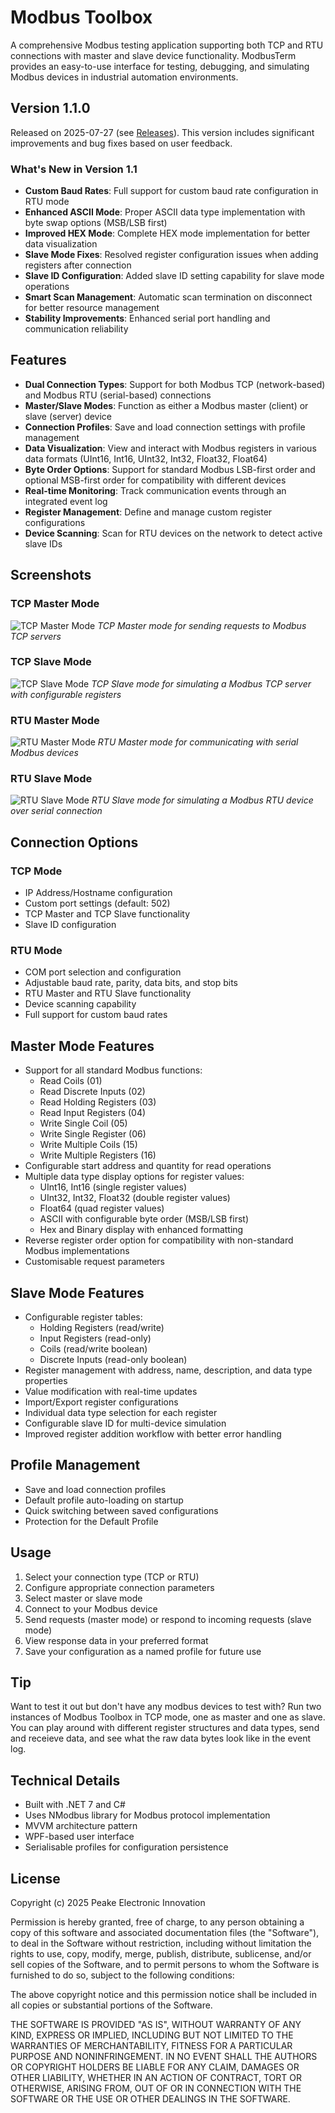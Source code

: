 # Modbus Toolbox

A comprehensive Modbus testing application supporting both TCP and RTU connections with master and slave device functionality. ModbusTerm provides an easy-to-use interface for testing, debugging, and simulating Modbus devices in industrial automation environments.

## Version 1.1.0

Released on 2025-07-27 (see [Releases](https://github.com/PeakeElectronicInnovation/ModbusTerm/releases)). This version includes significant improvements and bug fixes based on user feedback.

### What's New in Version 1.1

- **Custom Baud Rates**: Full support for custom baud rate configuration in RTU mode
- **Enhanced ASCII Mode**: Proper ASCII data type implementation with byte swap options (MSB/LSB first)
- **Improved HEX Mode**: Complete HEX mode implementation for better data visualization
- **Slave Mode Fixes**: Resolved register configuration issues when adding registers after connection
- **Slave ID Configuration**: Added slave ID setting capability for slave mode operations
- **Smart Scan Management**: Automatic scan termination on disconnect for better resource management
- **Stability Improvements**: Enhanced serial port handling and communication reliability

## Features

- **Dual Connection Types**: Support for both Modbus TCP (network-based) and Modbus RTU (serial-based) connections
- **Master/Slave Modes**: Function as either a Modbus master (client) or slave (server) device
- **Connection Profiles**: Save and load connection settings with profile management
- **Data Visualization**: View and interact with Modbus registers in various data formats (UInt16, Int16, UInt32, Int32, Float32, Float64)
- **Byte Order Options**: Support for standard Modbus LSB-first order and optional MSB-first order for compatibility with different devices
- **Real-time Monitoring**: Track communication events through an integrated event log
- **Register Management**: Define and manage custom register configurations
- **Device Scanning**: Scan for RTU devices on the network to detect active slave IDs

## Screenshots

### TCP Master Mode
![TCP Master Mode](Images/MBT-TCP-master.png)
*TCP Master mode for sending requests to Modbus TCP servers*

### TCP Slave Mode
![TCP Slave Mode](Images/MBT-TCP-slave.png)
*TCP Slave mode for simulating a Modbus TCP server with configurable registers*

### RTU Master Mode
![RTU Master Mode](Images/MBT-RTU-master.png)
*RTU Master mode for communicating with serial Modbus devices*

### RTU Slave Mode
![RTU Slave Mode](Images/MBT-RTU-slave.png)
*RTU Slave mode for simulating a Modbus RTU device over serial connection*

## Connection Options

### TCP Mode
- IP Address/Hostname configuration
- Custom port settings (default: 502)
- TCP Master and TCP Slave functionality
- Slave ID configuration

### RTU Mode
- COM port selection and configuration
- Adjustable baud rate, parity, data bits, and stop bits
- RTU Master and RTU Slave functionality
- Device scanning capability
- Full support for custom baud rates

## Master Mode Features

- Support for all standard Modbus functions:
  - Read Coils (01)
  - Read Discrete Inputs (02)
  - Read Holding Registers (03)
  - Read Input Registers (04)
  - Write Single Coil (05)
  - Write Single Register (06)
  - Write Multiple Coils (15)
  - Write Multiple Registers (16)
- Configurable start address and quantity for read operations
- Multiple data type display options for register values:
  - UInt16, Int16 (single register values)
  - UInt32, Int32, Float32 (double register values)
  - Float64 (quad register values)
  - ASCII with configurable byte order (MSB/LSB first)
  - Hex and Binary display with enhanced formatting
- Reverse register order option for compatibility with non-standard Modbus implementations
- Customisable request parameters

## Slave Mode Features

- Configurable register tables:
  - Holding Registers (read/write)
  - Input Registers (read-only)
  - Coils (read/write boolean)
  - Discrete Inputs (read-only boolean)
- Register management with address, name, description, and data type properties
- Value modification with real-time updates
- Import/Export register configurations
- Individual data type selection for each register
- Configurable slave ID for multi-device simulation
- Improved register addition workflow with better error handling

## Profile Management

- Save and load connection profiles
- Default profile auto-loading on startup
- Quick switching between saved configurations
- Protection for the Default Profile

## Usage

1. Select your connection type (TCP or RTU)
2. Configure appropriate connection parameters
3. Select master or slave mode
4. Connect to your Modbus device
5. Send requests (master mode) or respond to incoming requests (slave mode)
6. View response data in your preferred format
7. Save your configuration as a named profile for future use

## Tip

Want to test it out but don't have any modbus devices to test with? Run two instances of Modbus Toolbox in TCP mode, one as master and one as slave. You can play around with different register structures and data types, send and receieve data, and see what the raw data bytes look like in the event log.

## Technical Details

- Built with .NET 7 and C#
- Uses NModbus library for Modbus protocol implementation
- MVVM architecture pattern
- WPF-based user interface
- Serialisable profiles for configuration persistence

## License

Copyright (c) 2025 Peake Electronic Innovation

Permission is hereby granted, free of charge, to any person obtaining a copy
of this software and associated documentation files (the "Software"), to deal
in the Software without restriction, including without limitation the rights
to use, copy, modify, merge, publish, distribute, sublicense, and/or sell
copies of the Software, and to permit persons to whom the Software is
furnished to do so, subject to the following conditions:

The above copyright notice and this permission notice shall be included in all
copies or substantial portions of the Software.

THE SOFTWARE IS PROVIDED "AS IS", WITHOUT WARRANTY OF ANY KIND,
EXPRESS OR IMPLIED, INCLUDING BUT NOT LIMITED TO THE WARRANTIES OF
MERCHANTABILITY, FITNESS FOR A PARTICULAR PURPOSE AND NONINFRINGEMENT.
IN NO EVENT SHALL THE AUTHORS OR COPYRIGHT HOLDERS BE LIABLE FOR ANY CLAIM,
DAMAGES OR OTHER LIABILITY, WHETHER IN AN ACTION OF CONTRACT, TORT OR
OTHERWISE, ARISING FROM, OUT OF OR IN CONNECTION WITH THE SOFTWARE OR THE USE
OR OTHER DEALINGS IN THE SOFTWARE.